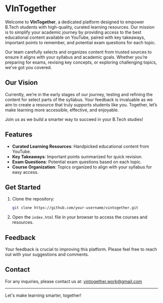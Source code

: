 # VInTogether

Welcome to **VInTogether**, a dedicated platform designed to empower B.Tech students with high-quality, curated learning resources. Our mission is to simplify your academic journey by providing access to the best educational content available on YouTube, paired with key takeaways, important points to remember, and potential exam questions for each topic.

Our team carefully selects and organizes content from trusted sources to ensure it aligns with your syllabus and academic goals. Whether you’re preparing for exams, revising key concepts, or exploring challenging topics, we’ve got you covered.

## Our Vision

Currently, we’re in the early stages of our journey, testing and refining the content for select parts of the syllabus. Your feedback is invaluable as we aim to create a resource that truly supports students like you. Together, let’s make learning more accessible, effective, and enjoyable.

Join us as we build a smarter way to succeed in your B.Tech studies!

## Features

- **Curated Learning Resources**: Handpicked educational content from YouTube.
- **Key Takeaways**: Important points summarized for quick revision.
- **Exam Questions**: Potential exam questions based on each topic.
- **Course Organization**: Topics organized to align with your syllabus for easy access.
  
## Get Started

1. Clone the repository:
    ```bash
    git clone https://github.com/your-username/vintogether.git
    ```

2. Open the `index.html` file in your browser to access the courses and resources.

## Feedback

Your feedback is crucial to improving this platform. Please feel free to reach out with your suggestions and comments.

## Contact

For any inquiries, please contact us at: [vintogether.work@gmail.com](mailto:vintogether.work@gmail.com)

---

Let's make learning smarter, together!

